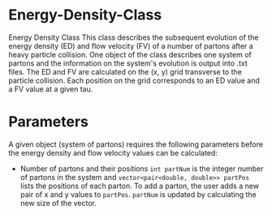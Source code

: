 # Energy-Density-Class
Energy Density Class
This class describes the subsequent evolution of the energy density (ED) and flow velocity (FV) of a number of partons after a heavy particle collision. One object of the class describes one system of partons and the information on the system's evolution is output into .txt files. The ED and FV are calculated on the (x, y) grid transverse to the particle collision. Each position on the grid corresponds to an ED value and a FV value at a given tau.

# Parameters 
A given object (system of partons) requires the following parameters before the energy density and flow velocity values can be calculated:
- Number of partons and their positions
````int partNum```` is the integer number of partons in the system and ````vector<pair<double, double>> partPos```` lists the positions of each parton. To add a parton, the user adds a new pair of x and y values to ````partPos````. ````partNum```` is updated by calculating the new size of the vector.
